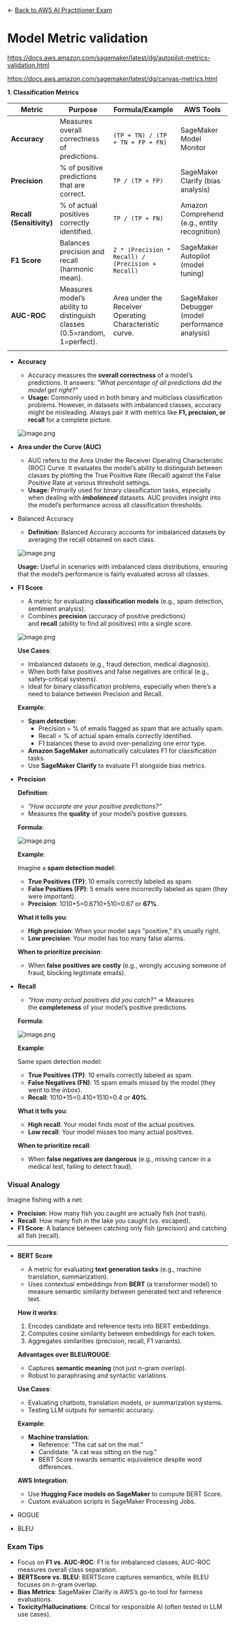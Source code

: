 ← [Back to AWS AI Practitioner Exam](../AWS%20AI%20Practitioner%20Exam.md)

# Model Metric validation

https://docs.aws.amazon.com/sagemaker/latest/dg/autopilot-metrics-validation.html

https://docs.aws.amazon.com/sagemaker/latest/dg/canvas-metrics.html

**1. Classification Metrics**

| **Metric** | **Purpose** | **Formula/Example** | **AWS Tools** |
| --- | --- | --- | --- |
| **Accuracy** | Measures overall correctness of predictions. | `(TP + TN) / (TP + TN + FP + FN)` | SageMaker Model Monitor |
| **Precision** | % of positive predictions that are correct. | `TP / (TP + FP)` | SageMaker Clarify (bias analysis) |
| **Recall (Sensitivity)** | % of actual positives correctly identified. | `TP / (TP + FN)` | Amazon Comprehend (e.g., entity recognition) |
| **F1 Score** | Balances precision and recall (harmonic mean). | `2 * (Precision * Recall) / (Precision + Recall)` | SageMaker Autopilot (model tuning) |
| **AUC-ROC** | Measures model’s ability to distinguish classes (0.5=random, 1=perfect). | Area under the Receiver Operating Characteristic curve. | SageMaker Debugger (model performance analysis) |
|  |  |  |  |
- **Accuracy**
    - Accuracy measures the **overall correctness** of a model’s predictions. It answers: *"What percentage of all predictions did the model get right?"*
    - **Usage:** Commonly used in both binary and multiclass classification problems. However, in datasets with imbalanced classes, accuracy might be misleading. Always pair it with metrics like **F1, precision, or recall** for a complete picture.
    
    ![image.png](Model%20Metric%20validation/image.png)
    
- **Area under the Curve (AUC)**
    - AUC refers to the Area Under the Receiver Operating Characteristic (ROC) Curve. It evaluates the model’s ability to distinguish between classes by plotting the True Positive Rate (Recall) against the False Positive Rate at various threshold settings.
    - **Usage:** Primarily used for binary classification tasks, especially when dealing with ***imbalanced*** datasets. AUC provides insight into the model’s performance across all classification thresholds.
- Balanced Accuracy
    - **Definition:** Balanced Accuracy accounts for imbalanced datasets by averaging the recall obtained on each class.
    
    ![image.png](Model%20Metric%20validation/image%201.png)
    
    **Usage:** Useful in scenarios with imbalanced class distributions, ensuring that the model’s performance is fairly evaluated across all classes.
    
- **F1 Score**
    - A metric for evaluating **classification models** (e.g., spam detection, sentiment analysis).
    - Combines **precision** (accuracy of positive predictions) and **recall** (ability to find all positives) into a single score.
    
    ![image.png](Model%20Metric%20validation/image%202.png)
    
    **Use Cases**:
    
    - Imbalanced datasets (e.g., fraud detection, medical diagnosis).
    - When both false positives and false negatives are critical (e.g., safety-critical systems).
    - Ideal for binary classification problems, especially when there’s a need to balance between Precision and Recall.
    
    **Example**:
    
    - **Spam detection**:
        - Precision = % of emails flagged as spam that are actually spam.
        - Recall = % of actual spam emails correctly identified.
        - F1 balances these to avoid over-penalizing one error type.
    - **Amazon SageMaker** automatically calculates F1 for classification tasks.
    - Use **SageMaker Clarify** to evaluate F1 alongside bias metrics.
- **Precision**
    
    **Definition**:
    
    - *"How accurate are your positive predictions?"*
    - Measures the **quality** of your model’s positive guesses.
    
    **Formula**:
    
    ![image.png](Model%20Metric%20validation/image%203.png)
    
    **Example**:
    
    Imagine a **spam detection model**:
    
    - **True Positives (TP)**: 10 emails correctly labeled as spam.
    - **False Positives (FP)**: 5 emails were incorrectly labeled as spam (they were important).
    - **Precision**: 1010+5=0.6710+510​=0.67 or **67%**.
    
    **What it tells you**:
    
    - **High precision**: When your model says "positive," it’s usually right.
    - **Low precision**: Your model has too many false alarms.
    
    **When to prioritize precision**:
    
    - When **false positives are costly** (e.g., wrongly accusing someone of fraud, blocking legitimate emails).
- **Recall**
    - *"How many actual positives did you catch?" ⇒* Measures the **completeness** of your model’s positive predictions.
    
    **Formula**:
    
    ![image.png](Model%20Metric%20validation/image%204.png)
    
    **Example**:
    
    Same spam detection model:
    
    - **True Positives (TP)**: 10 emails correctly labeled as spam.
    - **False Negatives (FN)**: 15 spam emails missed by the model (they went to the inbox).
    - **Recall**: 1010+15=0.410+1510​=0.4 or **40%**.
    
    **What it tells you**:
    
    - **High recall**: Your model finds most of the actual positives.
    - **Low recall**: Your model misses too many actual positives.
    
    **When to prioritize recall**:
    
    - When **false negatives are dangerous** (e.g., missing cancer in a medical test, failing to detect fraud).

### **Visual Analogy**

Imagine fishing with a net:

- **Precision**: How many fish you caught are actually fish (not trash).
- **Recall**: How many fish in the lake you caught (vs. escaped).
- **F1 Score**: A balance between catching only fish (precision) and catching all fish (recall).

---

- **BERT Score**
    - A metric for evaluating **text generation tasks** (e.g., machine translation, summarization).
    - Uses contextual embeddings from **BERT** (a transformer model) to measure semantic similarity between generated text and reference text.
    
    **How it works**:
    
    1. Encodes candidate and reference texts into BERT embeddings.
    2. Computes cosine similarity between embeddings for each token.
    3. Aggregates similarities (precision, recall, F1 variants).
    
    **Advantages over BLEU/ROUGE**:
    
    - Captures **semantic meaning** (not just n-gram overlap).
    - Robust to paraphrasing and syntactic variations.
    
    **Use Cases**:
    
    - Evaluating chatbots, translation models, or summarization systems.
    - Testing LLM outputs for semantic accuracy.
    
    **Example**:
    
    - **Machine translation**:
        - Reference: "The cat sat on the mat."
        - Candidate: "A cat was sitting on the rug."
        - BERT Score rewards semantic equivalence despite word differences.
    
    **AWS Integration**:
    
    - Use **Hugging Face models on SageMaker** to compute BERT Score.
    - Custom evaluation scripts in SageMaker Processing Jobs.
- ROGUE
- BLEU

### **Exam Tips**

- Focus on **F1 vs. AUC-ROC**: F1 is for imbalanced classes; AUC-ROC measures overall class separation.
- **BERTScore vs. BLEU**: BERTScore captures semantics, while BLEU focuses on n-gram overlap.
- **Bias Metrics**: SageMaker Clarify is AWS’s go-to tool for fairness evaluations.
- **Toxicity/Hallucinations**: Critical for responsible AI (often tested in LLM use cases).